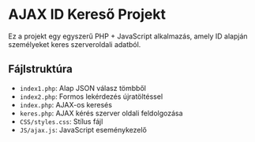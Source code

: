 # AJAX ID Kereső Projekt

Ez a projekt egy egyszerű PHP + JavaScript alkalmazás, amely ID alapján személyeket keres szerveroldali adatból.

## Fájlstruktúra

- `index1.php`: Alap JSON válasz tömbből
- `index2.php`: Formos lekérdezés újratöltéssel
- `index.php`: AJAX-os keresés
- `keres.php`: AJAX kérés szerver oldali feldolgozása
- `CSS/styles.css`: Stílus fájl
- `JS/ajax.js`: JavaScript eseménykezelő